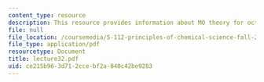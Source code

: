 ```yaml
---
content_type: resource
description: This resource provides information about MO theory for octahedral complexes.
file: null
file_location: /coursemedia/5-112-principles-of-chemical-science-fall-2005/ce215b963d712ccebf2a840c42be9283_lecture32.pdf
file_type: application/pdf
resourcetype: Document
title: lecture32.pdf
uid: ce215b96-3d71-2cce-bf2a-840c42be9283
---
```

